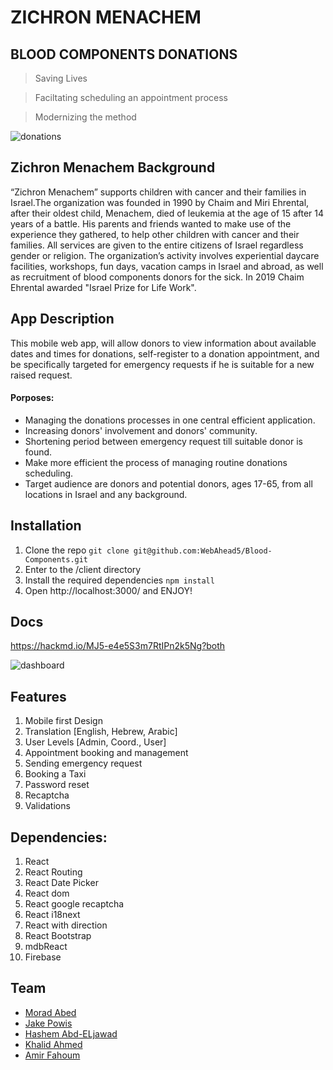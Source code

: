 # ZICHRON MENACHEM
## BLOOD COMPONENTS DONATIONS

> Saving Lives

>Faciltating scheduling an appointment process

> Modernizing the method
    
![donations](https://i.imgur.com/OP29OBs.gif)


## Zichron Menachem Background
“Zichron Menachem” supports children with cancer and their families in Israel.The organization was founded in 1990 by Chaim and Miri Ehrental, after their oldest child, Menachem, died of leukemia at the age of 15 after 14 years of a battle. His parents and friends wanted to make use of the experience they gathered, to help other children with cancer and their families. All services are given to the entire citizens of Israel regardless gender or religion. The organization’s activity involves experiential daycare facilities, workshops, fun days, vacation camps in Israel and abroad, as well as recruitment of blood components donors for the sick. 
In 2019 Chaim Ehrental awarded "Israel Prize for Life Work".




## App Description

This mobile web app, will allow donors to view information about available dates and times for donations, self-register to a donation appointment, and be specifically targeted for emergency requests if he is suitable for a new raised request.

#### Porposes: 
* Managing the donations processes in one central efficient application.
* Increasing donors' involvement and donors' community.
* Shortening period between emergency request till suitable donor is found.
* Make more efficient the process of managing routine donations scheduling.
* Target audience are donors and potential donors, ages 17-65, from all locations in Israel and any background.


## Installation
<!-- ![](https://i.imgur.com/19mCLmm.png) -->

1. Clone the repo 
`git clone git@github.com:WebAhead5/Blood-Components.git`
2. Enter to the /client directory
3. Install the required dependencies
`npm install`
4. Open http://localhost:3000/ and ENJOY!

## Docs

https://hackmd.io/MJ5-e4e5S3m7RtIPn2k5Ng?both


![dashboard](https://i.imgur.com/0jsKek4.png)


## Features
1. Mobile first Design
2. Translation [English, Hebrew, Arabic]
3. User Levels [Admin, Coord., User]
4. Appointment booking and management
5. Sending emergency request
6. Booking a Taxi
7. Password reset
8. Recaptcha
9. Validations




## Dependencies:

1.  React
2.  React Routing 
3.  React Date Picker
4.  React dom
5.  React google recaptcha
6.  React i18next
7.  React with direction
8.  React Bootstrap
9.  mdbReact
10.  Firebase

## Team
* [Morad Abed](https://github.com/MoradAbed)
* [Jake Powis](https://github.com/JakePowis)
* [Hashem Abd-ELjawad](https://github.com/hashem96)
* [Khalid Ahmed](https://github.com/VoJunSoft)
* [Amir Fahoum](https://github.com/amirfahoum)
